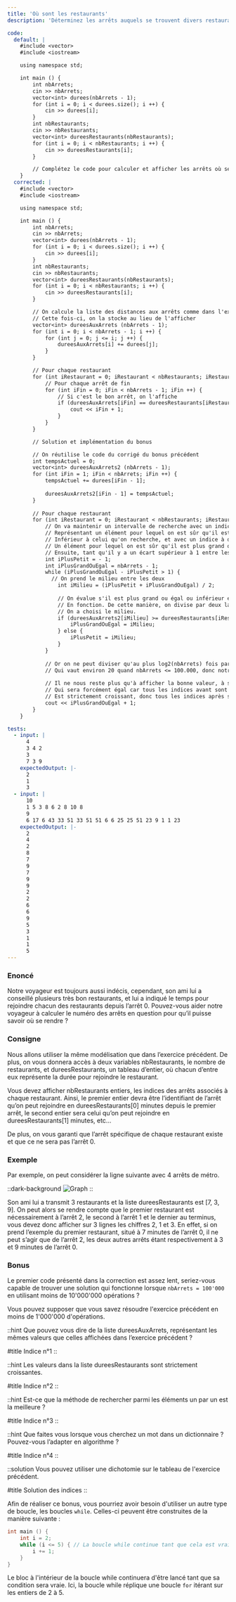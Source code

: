 ```yaml
---
title: 'Où sont les restaurants'
description: 'Déterminez les arrêts auquels se trouvent divers restaurants'

code:
  default: |
    #include <vector>
    #include <iostream>

    using namespace std;

    int main () {
        int nbArrets;
        cin >> nbArrets;
        vector<int> durees(nbArrets - 1);
        for (int i = 0; i < durees.size(); i ++) {
            cin >> durees[i];
        }
        int nbRestaurants;
        cin >> nbRestaurants;
        vector<int> dureesRestaurants(nbRestaurants);
        for (int i = 0; i < nbRestaurants; i ++) {
            cin >> dureesRestaurants[i];
        }

        // Complétez le code pour calculer et afficher les arrêts où se trouvent les restaurants
    }
  corrected: |
    #include <vector>
    #include <iostream>

    using namespace std;

    int main () {
        int nbArrets;
        cin >> nbArrets;
        vector<int> durees(nbArrets - 1);
        for (int i = 0; i < durees.size(); i ++) {
            cin >> durees[i];
        }
        int nbRestaurants;
        cin >> nbRestaurants;
        vector<int> dureesRestaurants(nbRestaurants);
        for (int i = 0; i < nbRestaurants; i ++) {
            cin >> dureesRestaurants[i];
        }

        // On calcule la liste des distances aux arrêts comme dans l'exercice précédent.
        // Cette fois-ci, on la stocke au lieu de l'afficher
        vector<int> dureesAuxArrets (nbArrets - 1);
        for (int i = 0; i < nbArrets - 1; i ++) {
            for (int j = 0; j <= i; j ++) {
                dureesAuxArrets[i] += durees[j];
            }
        }

        // Pour chaque restaurant
        for (int iRestaurant = 0; iRestaurant < nbRestaurants; iRestaurant ++) {
            // Pour chaque arrêt de fin
            for (int iFin = 0; iFin < nbArrets - 1; iFin ++) {
                // Si c'est le bon arrêt, on l'affiche
                if (dureesAuxArrets[iFin] == dureesRestaurants[iRestaurant]) {
                    cout << iFin + 1;
                }
            }
        }

        // Solution et implémentation du bonus

        // On réutilise le code du corrigé du bonus précédent
        int tempsActuel = 0;
        vector<int> dureesAuxArrets2 (nbArrets - 1);
        for (int iFin = 1; iFin < nbArrets; iFin ++) {
            tempsActuel += durees[iFin - 1];
                
            dureesAuxArrets2[iFin - 1] = tempsActuel;
        }
            
        // Pour chaque restaurant
        for (int iRestaurant = 0; iRestaurant < nbRestaurants; iRestaurant ++) {
            // On va maintenir un intervalle de recherche avec un indice à gauche,
            // Représentant un élément pour lequel on est sûr qu'il est strictement
            // Inférieur à celui qu'on recherche, et avec un indice à droite, représentant
            // Un élément pour lequel on est sûr qu'il est plus grand ou égal.
            // Ensuite, tant qu'il y a un écart supérieur à 1 entre les deux pointeurs
            int iPlusPetit = - 1;
            int iPlusGrandOuEgal = nbArrets - 1;
            while (iPlusGrandOuEgal - iPlusPetit > 1) {
              // On prend le milieu entre les deux
                int iMilieu = (iPlusPetit + iPlusGrandOuEgal) / 2;
                    
                // On évalue s'il est plus grand ou égal ou inférieur et on le stocke dans la bonne variable
                // En fonction. De cette manière, on divise par deux la taille de notre intervalle comme
                // On a choisi le milieu.
                if (dureesAuxArrets2[iMilieu] >= dureesRestaurants[iRestaurant]) {
                    iPlusGrandOuEgal = iMilieu;
                } else {
                    iPlusPetit = iMilieu;
                }
            }
                
            // Or on ne peut diviser qu'au plus log2(nbArrets) fois par deux notre intervalle,
            // Qui vaut environ 20 quand nbArrets <= 100.000, donc notre algorithme est assez rapide.
                
            // Il ne nous reste plus qu'à afficher la bonne valeur, à savoir l'indice plus grand ou égal (+ 1 car on commence avec l'indice 1 et non le 0),
            // Qui sera forcément égal car tous les indices avant sont inférieurs et le tableau.
            // Est strictement croissant, donc tous les indices après sont strictement supérieurs.
            cout << iPlusGrandOuEgal + 1;
        }
    }

tests:
  - input: |
      4
      3 4 2
      3
      7 3 9
    expectedOutput: |-
      2
      1
      3
  - input: |
      10
      1 5 3 8 6 2 8 10 8
      9
      6 17 6 43 33 51 33 51 51 6 6 25 25 51 23 9 1 1 23
    expectedOutput: |-
      2
      4
      2
      8
      7
      9
      7
      9
      9
      2
      2
      6
      6
      9
      5
      3
      1
      1
      5
---
```


### Enoncé

Notre voyageur est toujours aussi indécis, cependant, son ami lui a conseillé plusieurs très bon restaurants, et lui a indiqué le temps pour rejoindre chacun des restaurants depuis l’arrêt 0. Pouvez-vous aider notre voyageur à calculer le numéro des arrêts en question pour qu’il puisse savoir où se rendre ?

### Consigne

Nous allons utiliser la même modélisation que dans l’exercice précédent. De plus, on vous donnera accès à deux variables nbRestaurants, le nombre de restaurants, et dureesRestaurants, un tableau d’entier, où chacun d’entre eux représente la durée pour rejoindre le restaurant.

Vous devez afficher nbRestaurants entiers, les indices des arrêts associés à chaque restaurant. Ainsi, le premier entier devra être l’identifiant de l’arrêt qu’on peut rejoindre en dureesRestaurants[0] minutes depuis le premier arrêt, le second entier sera celui qu’on peut rejoindre en dureesRestaurants[1] minutes, etc…

De plus, on vous garanti que l’arrêt spécifique de chaque restaurant existe et que ce ne sera pas l’arrêt 0.

### Exemple

Par exemple, on peut considérer la ligne suivante avec 4 arrêts de métro.

::dark-background
![Graph](/polympiads/graph-metro-polympiads.png)
::

Son ami lui a transmit 3 restaurants et la liste dureesRestaurants est [7, 3, 9]. On peut alors se rendre compte que le premier restaurant est nécessairement à l’arrêt 2, le second à l’arrêt 1 et le dernier au terminus, vous devez donc afficher sur 3 lignes les chiffres 2, 1 et 3. En effet, si on prend l’exemple du premier restaurant, situé à 7 minutes de l’arrêt 0, il ne peut s’agir que de l’arrêt 2, les deux autres arrêts étant respectivement à 3 et 9 minutes de l’arrêt 0.

### Bonus

Le premier code présenté dans la correction est assez lent, seriez-vous capable de trouver une solution qui fonctionne lorsque `nbArrets = 100'000` en utilisant moins de 10'000'000 opérations ?

Vous pouvez supposer que vous savez résoudre l'exercice précédent en moins de 1'000'000 d'opérations.

::hint
Que pouvez vous dire de la liste dureesAuxArrets, représentant les mêmes valeurs que celles affichées dans l’exercice précédent ?

#title
Indice n°1
::

::hint
Les valeurs dans la liste dureesRestaurants sont strictement croissantes.

#title
Indice n°2
::

::hint
Est-ce que la méthode de rechercher parmi les éléments un par un est la meilleure ?

#title
Indice n°3
::

::hint
Que faites vous lorsque vous cherchez un mot dans un dictionnaire ? Pouvez-vous l’adapter en algorithme ?

#title
Indice n°4
::

::solution
Vous pouvez utiliser une dichotomie sur le tableau de l'exercice précédent.

#title
Solution des indices
::

Afin de réaliser ce bonus, vous pourriez avoir besoin d'utiliser un autre type de boucle, les boucles `while`. Celles-ci peuvent être construites de la manière suivante :

```cpp
int main () {
    int i = 2;
    while (i <= 5) { // La boucle while continue tant que cela est vrai
        i += 1;
    }
}
```

Le bloc à l'intérieur de la boucle while continuera d'être lancé tant que sa condition sera vraie. Ici, la boucle while réplique une boucle `for` itérant sur les entiers de 2 à 5.
